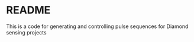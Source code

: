 # README #

This is a code for generating and controlling pulse sequences for Diamond sensing projects
